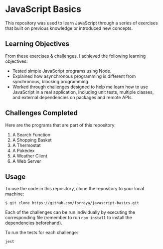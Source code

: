 # JavaScript Basics

This repository was used to learn JavaScript through a series of exercises that built on previous knowledge or introduced new concepts.

## Learning Objectives

From these exercises & challenges, I achieved the following learning objectives:

- Tested simple JavaScript programs using Node.
- Explained how asynchronous programming is different from synchronous, blocking programming.
- Worked through challenges designed to help me learn how to use JavaScript in a real application, including unit tests, multiple classes, and external dependencies on packages and remote APIs.

## Challenges Completed

Here are the programs that are part of this repository:

1. A Search Function
2. A Shopping Basket
3. A Thermostat
4. A Pokédex
5. A Weather Client
6. A Web Server

## Usage

To use the code in this repository, clone the repository to your local machine:

```
$ git clone https://github.com/forreya/javascript-basics.git
```

Each of the challenges can be run individually by executing the corresponding file (remember to run `npm install` to install the dependencies beforehand).

To run the tests for each challenge:

```
jest
```
